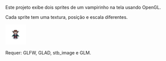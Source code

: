 Este projeto exibe dois sprites de um vampirinho na tela usando OpenGL.

Cada sprite tem uma textura, posição e escala diferentes.

![Vampirinho](./assets/Vampirinho.png)


Requer: GLFW, GLAD, stb_image e GLM.